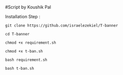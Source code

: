 #Script by Koushik Pal

Installation Step :

    git clone https://github.com/israelezekiel/T-banner

    cd T-banner

    chmod +x requirement.sh

    chmod +x t-ban.sh

    bash requirement.sh

    bash t-ban.sh
